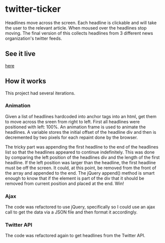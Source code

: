 # twitter-ticker
Headlines move across the screen. Each headline is clickable and will take the user to the relevant article.  When moused over the headlines stop moving. The final version of this collects headlines from 3 different news organization's twitter feeds. 

## See it live 
<a href="https://maggie-wiseman-portfolio.herokuapp.com/ticker/">here</a>

## How it works
This project had several iterations.  

### Animation
Given a list of headlines hardcoded into anchor tags into an html, get them to move across the sreen from right to left. First all headlines were positioned with left: 100%.  An animation frame is used to animate the headlines. A variable stores the initial offset of the headline div and then is decremented by two pixels for each repaint done by the browser.  

The tricky part was appending the first headline to the end of the headlines list so that the headlines appeared to continue indefinitely.  This was done by comparing the left position of the headlines div and the length of the first headline.  If the left position was larger than the headline, the first headline must be off the screen.  It could, at this point, be removed from the front of the array and appended to the end. The jQuery append() method is smart enough to know that if the element is part of the div that it should be removed from current position and placed at the end.  Win!

### Ajax
The code was refactored to use jQuery, specifically so I could use an ajax call to get the data via a JSON file and then format it accordingly.

### Twitter API
The code was refactored again to get headlines from the Twitter API. 
